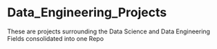 # Data_Engineering_Projects

These are projects surrounding the Data Science and Data Engineering Fields consolidated into one Repo
